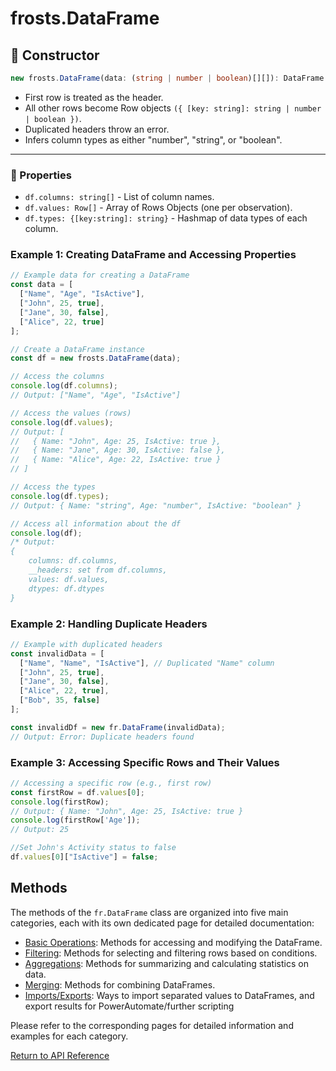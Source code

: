 # frosts.DataFrame

## 🔹 Constructor

```ts
new frosts.DataFrame(data: (string | number | boolean)[][]): DataFrame
```

- First row is treated as the header.
- All other rows become Row objects `({ [key: string]: string | number | boolean })`.
- Duplicated headers throw an error.
- Infers column types as either "number", "string", or "boolean".

---

### 🔹 Properties

- `df.columns: string[]` - List of column names.
- `df.values: Row[]` - Array of Rows Objects (one per observation).
- `df.types: {[key:string]: string}` - Hashmap of data types of each column.

### Example 1: Creating  DataFrame and Accessing Properties

```ts
// Example data for creating a DataFrame
const data = [
  ["Name", "Age", "IsActive"],
  ["John", 25, true],
  ["Jane", 30, false],
  ["Alice", 22, true]
];

// Create a DataFrame instance
const df = new frosts.DataFrame(data);

// Access the columns
console.log(df.columns); 
// Output: ["Name", "Age", "IsActive"]

// Access the values (rows)
console.log(df.values);
// Output: [
//   { Name: "John", Age: 25, IsActive: true },
//   { Name: "Jane", Age: 30, IsActive: false },
//   { Name: "Alice", Age: 22, IsActive: true }
// ]

// Access the types
console.log(df.types); 
// Output: { Name: "string", Age: "number", IsActive: "boolean" }

// Access all information about the df
console.log(df);
/* Output: 
{
    columns: df.columns, 
    __headers: set from df.columns,
    values: df.values,
    dtypes: df.dtypes
}
```

### Example 2: Handling Duplicate Headers

```ts
// Example with duplicated headers
const invalidData = [
  ["Name", "Name", "IsActive"], // Duplicated "Name" column
  ["John", 25, true],
  ["Jane", 30, false],
  ["Alice", 22, true],
  ["Bob", 35, false]  
];

const invalidDf = new fr.DataFrame(invalidData);
// Output: Error: Duplicate headers found
```

### Example 3: Accessing Specific Rows and Their Values

```ts
// Accessing a specific row (e.g., first row)
const firstRow = df.values[0];
console.log(firstRow); 
// Output: { Name: "John", Age: 25, IsActive: true }
console.log(firstRow['Age']);
// Output: 25

//Set John's Activity status to false
df.values[0]["IsActive"] = false;
```

## Methods

The methods of the `fr.DataFrame` class are organized into five main categories, each with its own dedicated page for detailed documentation:

- [Basic Operations](df_methods/basic_operations.md): Methods for accessing and modifying the DataFrame.
- [Filtering](df_methods/filtering.md): Methods for selecting and filtering rows based on conditions.
- [Aggregations](df_methods/aggregation.md): Methods for summarizing and calculating statistics on data.
- [Merging](df_methods/merging.md): Methods for combining DataFrames.
- [Imports/Exports](df_methods/outputs.md): Ways to import separated values to DataFrames, and export results for PowerAutomate/further scripting

Please refer to the corresponding pages for detailed information and examples for each category.

[Return to API Reference](../index.md)
